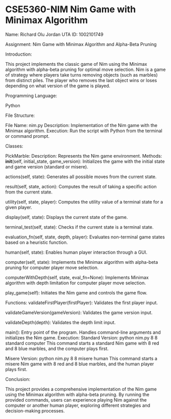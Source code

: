 # CSE5360-NIM Nim Game with Minimax Algorithm
Name: Richard Olu Jordan
UTA ID: 1002101749

Assignment: Nim Game with Minimax Algorithm and Alpha-Beta Pruning

Introduction:

This project implements the classic game of Nim using the Minimax algorithm with alpha-beta pruning for optimal move selection. Nim is a  game of strategy where players take turns removing objects (such as marbles) from distinct piles. The player who removes the last object wins or loses depending on what version of the game is played.

Programming Language:

Python

File Structure:

File Name: nim.py
Description: Implementation of the Nim game with the Minimax algorithm.
Execution: Run the script with Python from the terminal or command prompt.

Classes:

PickMarble:
Description: Represents the Nim game environment.
Methods:
__init__(self, initial_state, game_version): Initializes the game with the initial state and game version (standard or misere).

actions(self, state): Generates all possible moves from the current state.

result(self, state, action): Computes the result of taking a specific action from the current state.

utility(self, state, player): Computes the utility value of a terminal state for a given player.

display(self, state): Displays the current state of the game.

terminal_test(self, state): Checks if the current state is a terminal state.

evaluation_fn(self, state, depth, player): Evaluates non-terminal game states based on a heuristic function.

human(self, state): Enables human player interaction through a GUI.

computer(self, state): Implements the Minimax algorithm with alpha-beta pruning for computer player move selection.

computerWithDepth(self, state, eval_fn=None): Implements Minimax algorithm with depth limitation for computer player move selection.

play_game(self): Initiates the Nim game and controls the game flow.

Functions:
validateFirstPlayer(firstPlayer): Validates the first player input.

validateGameVersion(gameVersion): Validates the game version input.

validateDepth(depth): Validates the depth limit input.

main(): Entry point of the program. Handles command-line arguments and initializes the Nim game.
Execution:
Standard Version:
python nim.py 8 8 standard computer
This command starts a standard Nim game with 8 red and 8 blue marbles, and the computer plays first.

Misere Version:
python nim.py 8 8 misere human
This command starts a misere Nim game with 8 red and 8 blue marbles, and the human player plays first.

Conclusion:

This project provides a comprehensive implementation of the Nim game using the Minimax algorithm with alpha-beta pruning. By running the provided commands, users can experience playing Nim against the computer or another human player, exploring different strategies and decision-making processes.
